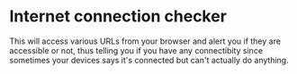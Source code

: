 # Internet connection checker

This will access various URLs from your browser and alert you if they are accessible or not, thus telling you if you have any connectibity since sometimes your devices says it's connected but can't actually do anything.